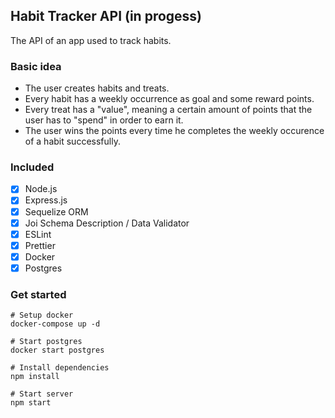 ## Habit Tracker API (in progess)
The API of an app used to track habits. 

### Basic idea
- The user creates habits and treats. 
- Every habit has a weekly occurrence as goal and some reward points.
- Every treat has a "value", meaning a certain amount of points that the user has to "spend" in order to earn it. 
- The user wins the points every time he completes the weekly occurence of a habit successfully.

### Included
- [x] Node.js
- [x] Express.js
- [x] Sequelize ORM
- [x] Joi Schema Description / Data Validator
- [x] ESLint 
- [x] Prettier
- [x] Docker 
- [x] Postgres

### Get started
```
# Setup docker 
docker-compose up -d 

# Start postgres
docker start postgres

# Install dependencies
npm install

# Start server
npm start
```

